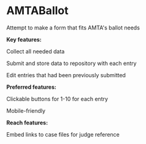 # AMTABallot
Attempt to make a form that fits AMTA's ballot needs
<p>
<b>Key features:</b><p>
Collect all needed data<p>
Submit and store data to repository with each entry<p>
Edit entries that had been previously submitted<p>
<p>
<b>Preferred features:</b><p>
Clickable buttons for 1-10 for each entry<p>
Mobile-friendly<p>
<b>Reach features:</b><p>
Embed links to case files for judge reference
